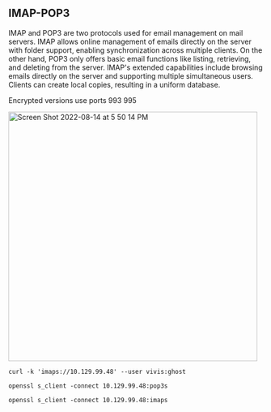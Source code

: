 ## IMAP-POP3

IMAP and POP3 are two protocols used for email management on mail servers. IMAP allows online management of emails directly on the server with folder support, enabling synchronization across multiple clients. On the other hand, POP3 only offers basic email functions like listing, retrieving, and deleting from the server. IMAP's extended capabilities include browsing emails directly on the server and supporting multiple simultaneous users. Clients can create local copies, resulting in a uniform database.

Encrypted versions use ports 993 995

<img width="492" alt="Screen Shot 2022-08-14 at 5 50 14 PM" src="https://github.com/dbissell6/Shadow_Stone/assets/50979196/7bc092df-e684-4270-889f-0203f7a651eb">

```
curl -k 'imaps://10.129.99.48' --user vivis:ghost
```

```
openssl s_client -connect 10.129.99.48:pop3s 
```

```
openssl s_client -connect 10.129.99.48:imaps
```
